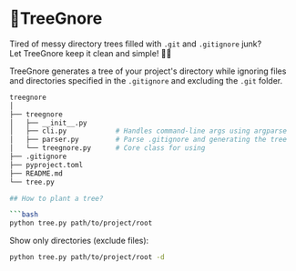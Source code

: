 # 🌳TreeGnore
Tired of messy directory trees filled with `.git` and `.gitignore` junk?  
Let TreeGnore keep it clean and simple! 🧹✨

TreeGnore generates a tree of your project's directory while ignoring files and directories specified in the `.gitignore` and excluding the `.git` folder.

```bash
treegnore
│
├── treegnore
│   ├── __init__.py
│   ├── cli.py            # Handles command-line args using argparse
│   ├── parser.py         # Parse .gitignore and generating the tree
│   └── treegnore.py      # Core class for using
├── .gitignore
├── pyproject.toml
├── README.md
└── tree.py

## How to plant a tree?

```bash
python tree.py path/to/project/root
```

Show only directories (exclude files):

```bash
python tree.py path/to/project/root -d
```

